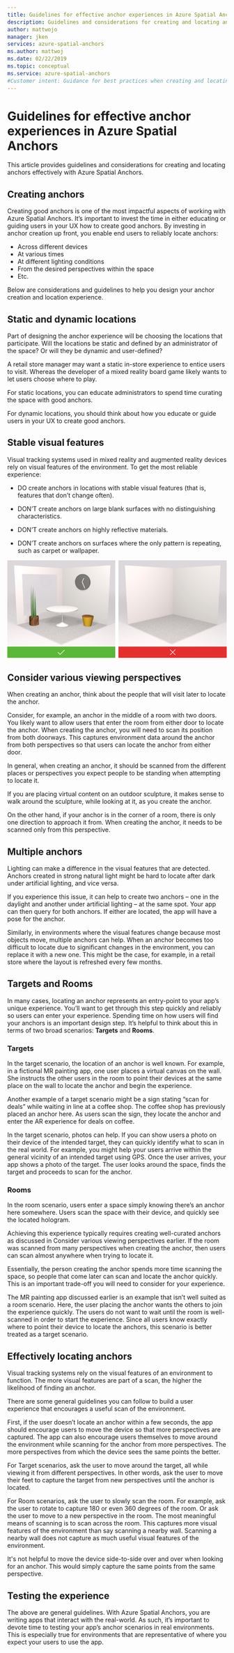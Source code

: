 ```yaml
---
title: Guidelines for effective anchor experiences in Azure Spatial Anchors | Microsoft Docs
description: Guidelines and considerations for creating and locating anchors effectively with Azure Spatial Anchors.
author: mattwojo
manager: jken
services: azure-spatial-anchors
ms.author: mattwoj
ms.date: 02/22/2019
ms.topic: conceptual
ms.service: azure-spatial-anchors
#Customer intent: Guidance for best practices when creating and locating Azure Spatial Anchors targeting mixed reality developers.
---
```


# Guidelines for effective anchor experiences in Azure Spatial Anchors 

This article provides guidelines and considerations for creating and locating anchors effectively with Azure Spatial Anchors.  

## Creating anchors 

Creating good anchors is one of the most impactful aspects of working with Azure Spatial Anchors. It’s important to invest the time in either educating or guiding users in your UX how to create good anchors. By investing in anchor creation up front, you enable end users to reliably locate anchors:  

- Across different devices 
- At various times  
- At different lighting conditions 
- From the desired perspectives within the space  
- Etc.  

Below are considerations and guidelines to help you design your anchor creation and location experience.  

## Static and dynamic locations 

Part of designing the anchor experience will be choosing the locations that participate. Will the locations be static and defined by an administrator of the space? Or will they be dynamic and user-defined?  

A retail store manager may want a static in-store experience to entice users to visit. Whereas the developer of a mixed reality board game likely wants to let users choose where to play.  

For static locations, you can educate administrators to spend time curating the space with good anchors.  

For dynamic locations, you should think about how you educate or guide users in your UX to create good anchors.  

## Stable visual features  

Visual tracking systems used in mixed reality and augmented reality devices rely on visual features of the environment. To get the most reliable experience:  

- DO create anchors in locations with stable visual features (that is, features that don’t change often).  

- DON’T create anchors on large blank surfaces with no distinguishing characteristics. 

- DON’T create anchors on highly reflective materials.

- DON’T create anchors on surfaces where the only pattern is repeating, such as carpet or wallpaper.

![Example images representing a good and bad environment](./media/stable-visual.png)

## Consider various viewing perspectives 

When creating an anchor, think about the people that will visit later to locate the anchor.  

Consider, for example, an anchor in the middle of a room with two doors. You likely want to allow users that enter the room from either door to locate the anchor. When creating the anchor, you will need to scan its position from both doorways. This captures environment data around the anchor from both perspectives so that users can locate the anchor from either door.  

In general, when creating an anchor, it should be scanned from the different places or perspectives you expect people to be standing when attempting to locate it.  

If you are placing virtual content on an outdoor sculpture, it makes sense to walk around the sculpture, while looking at it, as you create the anchor.  

On the other hand, if your anchor is in the corner of a room, there is only one direction to approach it from. When creating the anchor, it needs to be scanned only from this perspective. 

## Multiple anchors 

Lighting can make a difference in the visual features that are detected. Anchors created in strong natural light might be hard to locate after dark under artificial lighting, and vice versa.  

If you experience this issue, it can help to create two anchors – one in the daylight and another under artificial lighting – at the same spot. Your app can then query for both anchors. If either are located, the app will have a pose for the anchor. 

Similarly, in environments where the visual features change because most objects move, multiple anchors can help. When an anchor becomes too difficult to locate due to significant changes in the environment, you can replace it with a new one. This might be the case, for example, in a retail store where the layout is refreshed every few months.   

## Targets and Rooms  

In many cases, locating an anchor represents an entry-point to your app’s unique experience. You’ll want to get through this step quickly and reliably so users can enter your experience. Spending time on how users will find your anchors is an important design step. It’s helpful to think about this in terms of two broad scenarios: **Targets** and **Rooms**.

### Targets

In the target scenario, the location of an anchor is well known. For example, in a fictional MR painting app, one user places a virtual canvas on the wall. She instructs the other users in the room to point their devices at the same place on the wall to locate the anchor and begin the experience.  

Another example of a target scenario might be a sign stating “scan for deals” while waiting in line at a coffee shop. The coffee shop has previously placed an anchor here. As users scan the sign, they locate the anchor and enter the AR experience for deals on coffee.  

In the target scenario, photos can help. If you can show users a photo on their device of the intended target, they can quickly identify what to scan in the real world. For example, you might help your users arrive within the general vicinity of an intended target using GPS. Once the user arrives, your app shows a photo of the target. The user looks around the space, finds the target and proceeds to scan for the anchor.  

### Rooms

In the room scenario, users enter a space simply knowing there’s an anchor here somewhere. Users scan the space with their device, and quickly see the located hologram.  

Achieving this experience typically requires creating well-curated anchors as discussed in Consider various viewing perspectives earlier. If the room was scanned from many perspectives when creating the anchor, then users can scan almost anywhere when trying to locate it.  

Essentially, the person creating the anchor spends more time scanning the space, so people that come later can scan and locate the anchor quickly. This is an important trade-off you will need to consider for your experience.  

The MR painting app discussed earlier is an example that isn’t well suited as a room scenario. Here, the user placing the anchor wants the others to join the experience quickly. The users do not want to wait until the room is well-scanned in order to start the experience. Since all users know exactly where to point their device to locate the anchors, this scenario is better treated as a target scenario.  

## Effectively locating anchors 

Visual tracking systems rely on the visual features of an environment to function. The more visual features are part of a scan, the higher the likelihood of finding an anchor.  

There are some general guidelines you can follow to build a user experience that encourages a useful scan of the environment.  

First, if the user doesn’t locate an anchor within a few seconds, the app should encourage users to move the device so that more perspectives are captured.  The app can also encourage users themselves to move around the environment while scanning for the anchor from more perspectives. The more perspectives from which the device sees the same points the better.  

For Target scenarios, ask the user to move around the target, all while viewing it from different perspectives. In other words, ask the user to move their feet to capture the target from new perspectives until the anchor is located.  

For Room scenarios, ask the user to slowly scan the room. For example, ask the user to rotate to capture 180 or even 360 degrees of the room. Or ask the user to move to a new perspective in the room. The most meaningful means of scanning is to scan across the room. This captures more visual features of the environment than say scanning a nearby wall. Scanning a nearby wall does not capture as much useful visual features of the environment.  

It's not helpful to move the device side-to-side over and over when looking for an anchor. This would simply capture the same points from the same perspective.  

## Testing the experience 

The above are general guidelines. With Azure Spatial Anchors, you are writing apps that interact with the real-world. As such, it’s important to devote time to testing your app’s anchor scenarios in real environments. This is especially true for environments that are representative of where you expect your users to use the app.